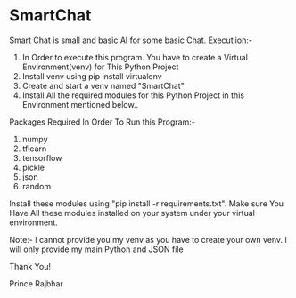 # SmartChat
Smart Chat is small and basic AI for some basic Chat.
Executiion:-
1) In Order to execute this program. You have to create a Virtual Environment(venv) for This Python Project
2) Install venv using pip install virtualenv
3) Create and start a venv named "SmartChat"
4) Install All the required modules for this Python Project in this Environment mentioned below..

Packages Required In Order To Run this Program:-
1) numpy
2) tflearn
3) tensorflow
4) pickle
5) json
6) random

Install these modules using "pip install -r requirements.txt". Make sure You Have All these modules installed on your system under your virtual environment.

Note:- I cannot provide you my venv as you have to create your own venv. I will only provide my main Python and JSON file

Thank You!

Prince Rajbhar
